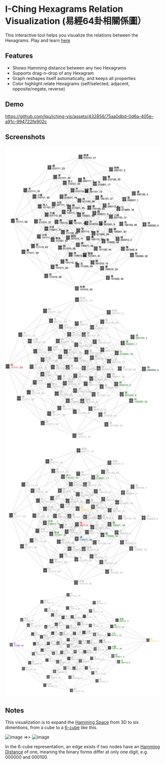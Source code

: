 # I-Ching Hexagrams Relation Visualization (易經64卦相關係圖）
This interactive tool helps you visualize the relations between the Hexagrams. Play and learn [here](https://lqu.github.io/iching-vis/) 
## Features
* Shows Hamming distance between any two Hexagrams
* Supports drag-n-drop of any Hexagram
* Graph reshapes itself automatically, and keeps all properties
* Color highlight relate Hexagrams (self/selected, adjacent, opposite/negate, reverse)

## Demo
https://github.com/lqu/iching-vis/assets/432856/75aa0dbd-0d6a-405e-a91c-994722fe902c

## Screenshots
![](docs/screenshot-1.png)
![](docs/screenshot-2.png)
![](docs/screenshot-3.png)
![](docs/screenshot-4.png)

## Notes
This visualization is to expand the [Hamming Space](https://en.wikipedia.org/wiki/Hamming_space) from 3D to six dimentions, from a cube to a [6-cube](https://en.wikipedia.org/wiki/6-cube) like this. 

<img width="256" alt="image" src="https://github.com/lqu/iching-vis/assets/432856/fcef21cf-3e75-4e3b-9c48-3cd009c2c160">
 =>> 
<img width="256" alt="image" src="https://github.com/lqu/iching-vis/assets/432856/6d16b447-9af6-4e99-882c-69dfbca43505">


In the 6-cube representation, 
an edge exists if two nodes have an [Hamming Distance](https://en.wikipedia.org/wiki/Hamming_distance) of one, meaning the binary forms differ at only one digit,
e.g. 000000 and 000100.
